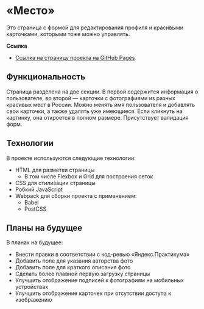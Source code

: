 # «Место»

Это страница с формой для редактирования профиля и красивыми карточками, которыми тоже можно управлять.

**Ссылка**

* [Ссылка на страницу проекта на GitHub Pages](https://ooohrayyy.github.io/mesto)

## Функциональность

Страница разделена на две секции. В первой содержится информация о пользователе, во второй — карточки с фотографиями из разных красивых мест в России. Можно менять имя пользователя и добавлять свои карточки, а также удалять уже имеющиеся. Если кликнуть на картинку, она откроется в полном размере. Присутствует валидация форм.

## Технологии

В проекте используются следующие технологии:

  - HTML для разметки страницы
    - В том числе Flexbox и Grid для построения сеток
  - CSS для стилизации страницы
  - Робкий JavaScript
  - Webpack для сборки проекта с применением:
    - Babel
    - PostCSS

## Планы на будущее

В планах на будущее:

  - Внести правки в соответствии с код-ревью «Яндекс.Практикума»
  - Добавить поле для указания авторства фото
  - Добавить поле для краткого описания фото
  - Сделать более плавной первую загрузку страницы
  - Улучшить отображение подписей к фотографиям на мобильных устройствах
  - Улучшить отображение карточек при отсутствии доступа к изображению